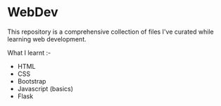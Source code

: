 # WebDev
This repository is a comprehensive collection of files I've curated while learning web development.

What I learnt :-
<ul>
    <li>HTML</li>
    <li>CSS</li>
    <li>Bootstrap</li>
    <li>Javascript (basics)</li>
    <li>Flask</li>
</ul>
